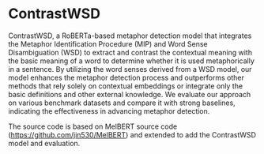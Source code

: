 # ContrastWSD

ContrastWSD, a RoBERTa-based metaphor detection model that integrates the Metaphor Identification Procedure (MIP) and Word Sense Disambiguation (WSD) to extract and contrast the contextual meaning with the basic meaning of a word to determine whether it is used metaphorically in a sentence. By utilizing the word senses derived from a WSD model, our model enhances the metaphor detection process and outperforms other methods that rely solely on contextual embeddings or integrate only the basic definitions and other external knowledge. We evaluate our approach on various benchmark datasets and compare it with strong baselines, indicating the effectiveness in advancing metaphor detection.

The source code is based on MelBERT source code (https://github.com/jin530/MelBERT) and extended to add the ContrastWSD model and evaluation.

